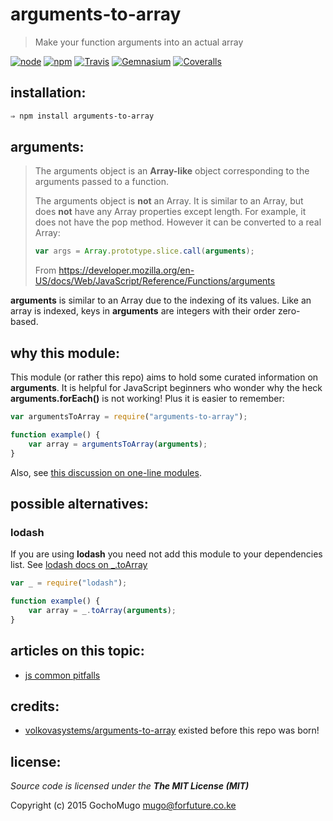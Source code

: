 
# arguments-to-array

> Make your function arguments into an actual array

[![node](https://img.shields.io/node/v/arguments-to-array.svg?style=flat-square)](https://www.npmjs.com/package/arguments-to-array) [![npm](https://img.shields.io/npm/v/arguments-to-array.svg?style=flat-square)](https://www.npmjs.com/package/arguments-to-array) [![Travis](https://img.shields.io/travis/GochoMugo/arguments-to-array.svg?style=flat-square)](https://travis-ci.org/GochoMugo/arguments-to-array) [![Gemnasium](https://img.shields.io/gemnasium/GochoMugo/arguments-to-array.svg?style=flat-square)](https://gemnasium.com/GochoMugo/arguments-to-array) [![Coveralls](https://img.shields.io/coveralls/GochoMugo/arguments-to-array.svg?style=flat-square)](https://coveralls.io/github/GochoMugo/arguments-to-array)


## installation:

```bash
⇒ npm install arguments-to-array
```


## arguments:

> The arguments object is an **Array-like** object corresponding to the arguments passed to a function.
>
> The arguments object is **not** an Array. It is similar to an Array, but does **not** have any Array properties except length. For example, it does not have the pop method. However it can be converted to a real Array:
>
> ```js
> var args = Array.prototype.slice.call(arguments);
> ```
>
> From https://developer.mozilla.org/en-US/docs/Web/JavaScript/Reference/Functions/arguments

**arguments** is similar to an Array due to the indexing of its values. Like an array is indexed, keys in **arguments** are integers with their order zero-based.


## why this module:

This module (or rather this repo) aims to hold some curated information on **arguments**. It is helpful for JavaScript beginners who wonder why the heck **arguments.forEach()** is not working! Plus it is easier to remember:

```js
var argumentsToArray = require("arguments-to-array");

function example() {
    var array = argumentsToArray(arguments);
}
```

Also, see [this discussion on one-line modules](https://github.com/sindresorhus/ama/issues/10).


## possible alternatives:

### lodash

If you are using **lodash** you need not add this module to your dependencies list. See [lodash docs on _.toArray](https://lodash.com/docs#toArray)

```js
var _ = require("lodash");

function example() {
    var array = _.toArray(arguments);
}
```


## articles on this topic:

* [js common pitfalls](http://nrn.io/view/javascript-common-pitfalls/view/array-like-objects)


## credits:

* [volkovasystems/arguments-to-array](https://github.com/volkovasystems/arguments-to-array) existed before this repo was born!


## license:

*Source code is licensed under the __The MIT License (MIT)__*

Copyright (c) 2015 GochoMugo <mugo@forfuture.co.ke>
